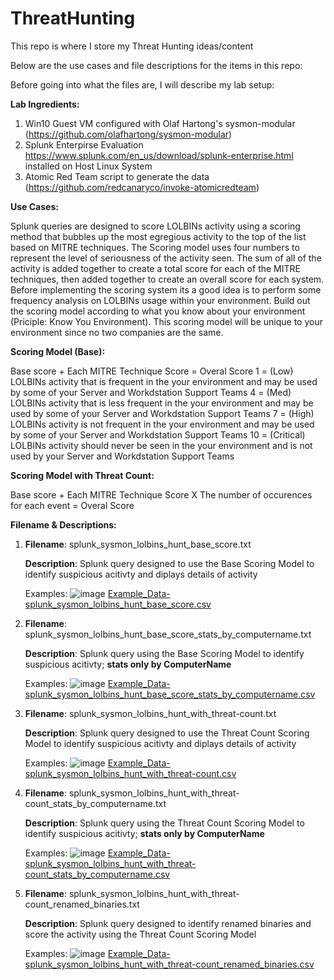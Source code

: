 # ThreatHunting
This repo is where I store my Threat Hunting ideas/content

Below are the use cases and file descriptions for the items in this repo:

Before going into what the files are, I will describe my lab setup:

**Lab Ingredients:**

1. Win10 Guest VM configured with Olaf Hartong's sysmon-modular (https://github.com/olafhartong/sysmon-modular)
2. Splunk Enterpirse Evaluation https://www.splunk.com/en_us/download/splunk-enterprise.html installed on Host Linux System
3. Atomic Red Team script to generate the data (https://github.com/redcanaryco/invoke-atomicredteam)



**Use Cases:**

Splunk queries are designed to score LOLBINs activity using a scoring method that bubbles up the most egregious activity to the top of the list based on MITRE techniques. The Scoring model uses four numbers to represent the level of seriousness of the activity seen. The sum of all of the activity is added together to create a total score for each of the MITRE techniques, then added together to create an overall score for each system. Before implementing the scoring system its a good idea is to perform some frequency analysis on LOLBINs usage within your environment. Build out the scoring model according to what you know about your environment (Priciple: Know You Environment). This scoring model will be unique to your environment since no two companies are the same. 


**Scoring Model (Base):**

Base score + Each MITRE Technique Score = Overal Score
1  = (Low) LOLBINs activity that is frequent in the your environment and may be used by some of your Server and Workdstation Support Teams
4  = (Med) LOLBINs activity that is less frequent in the your environment and may be used by some of your Server and Workdstation Support Teams
7  = (High) LOLBINs activity is not frequent in the your environment and may be used by some of your Server and Workdstation Support Teams
10 = (Critical) LOLBINs activity should never be seen in the your environment and is not used by your Server and Workdstation Support Teams


**Scoring Model with Threat Count:**

Base score + Each MITRE Technique Score X The number of occurences for each event = Overal Score 


**Filename & Descriptions:**

1. **Filename**: splunk_sysmon_lolbins_hunt_base_score.txt 
   
   **Description**: Splunk query designed to use the Base Scoring Model to identify suspicious acitivty and diplays details of activity
   
   Examples:
   ![image](https://user-images.githubusercontent.com/15706462/146420453-7faa56cb-bb63-4cb5-8420-84faab6f272d.png)
   [Example_Data-splunk_sysmon_lolbins_hunt_base_score.csv](https://github.com/paladin316/ThreatHunting/files/7729326/Example_Data-splunk_sysmon_lolbins_hunt_base_score.csv)


   
2. **Filename**: splunk_sysmon_lolbins_hunt_base_score_stats_by_computername.txt 
   
   **Description**: Splunk query using the Base Scoring Model to identify suspicious acitivty; **stats only by ComputerName**
   
   Examples:
   ![image](https://user-images.githubusercontent.com/15706462/146420981-c8a69bca-7fa1-489d-a2c8-3c1bd93c9840.png)
   [Example_Data-splunk_sysmon_lolbins_hunt_base_score_stats_by_computername.csv](https://github.com/paladin316/ThreatHunting/files/7729348/Example_Data-splunk_sysmon_lolbins_hunt_base_score_stats_by_computername.csv)


   
3. **Filename**: splunk_sysmon_lolbins_hunt_with_threat-count.txt
   
   **Description**: Splunk query designed to use the Threat Count Scoring Model to identify suspicious acitivty and diplays details of activity
   
   Examples:
   ![image](https://user-images.githubusercontent.com/15706462/146421587-1bcb993d-2676-4ce8-9214-275eece26eed.png)
   [Example_Data-splunk_sysmon_lolbins_hunt_with_threat-count.csv](https://github.com/paladin316/ThreatHunting/files/7729364/Example_Data-splunk_sysmon_lolbins_hunt_with_threat-count.csv)


   
4. **Filename**: splunk_sysmon_lolbins_hunt_with_threat-count_stats_by_computername.txt
   
   **Description**: Splunk query using the Threat Count Scoring Model to identify suspicious acitivty; **stats only by ComputerName**
   
   Examples:
   ![image](https://user-images.githubusercontent.com/15706462/146422029-1f16a1f0-cb6b-428d-8795-a87f5edfdf49.png)
   [Example_Data-splunk_sysmon_lolbins_hunt_with_threat-count_stats_by_computername.csv](https://github.com/paladin316/ThreatHunting/files/7729414/Example_Data-splunk_sysmon_lolbins_hunt_with_threat-count_stats_by_computername.csv)


   
5. **Filename**: splunk_sysmon_lolbins_hunt_with_threat-count_renamed_binaries.txt
   
   **Description**: Splunk query designed to identify renamed binaries and score the activity using the Threat Count Scoring Model
   
   Examples:
   ![image](https://user-images.githubusercontent.com/15706462/146422780-0dfd0833-bbab-4726-9627-cba696dc86e5.png)
   [Example_Data-splunk_sysmon_lolbins_hunt_with_threat-count_renamed_binaries.csv](https://github.com/paladin316/ThreatHunting/files/7729429/Example_Data-splunk_sysmon_lolbins_hunt_with_threat-count_renamed_binaries.csv)



